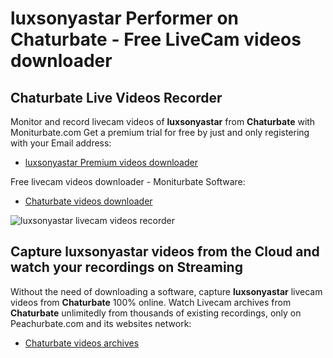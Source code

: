 # luxsonyastar Performer on Chaturbate - Free LiveCam videos downloader

## Chaturbate Live Videos Recorder

Monitor and record livecam videos of **luxsonyastar** from **Chaturbate** with Moniturbate.com
Get a premium trial for free by just and only registering with your Email address:
* [luxsonyastar Premium videos downloader](https://moniturbate.com/request-demo-licence-key.html)

Free livecam videos downloader - Moniturbate Software:
* [Chaturbate videos downloader](https://moniturbate.com/moniturbate-download-software.html)

![luxsonyastar livecam videos recorder](https://peachurnet.com/templates/moniturbate-software.png)


## Capture luxsonyastar videos from the Cloud and watch your recordings on Streaming

Without the need of downloading a software, capture **luxsonyastar** livecam videos from **Chaturbate** 100% online.
Watch Livecam archives from **Chaturbate** unlimitedly from thousands of existing recordings, only on Peachurbate.com and its websites network:
* [Chaturbate videos archives](https://peachurnet.com/)